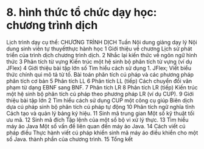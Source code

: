 # 8. hình thức tổ chức dạy học: chương trình dịch
Lịch trình dạy cụ thể: CHƯƠNG TRÌNH DỊCH Tuần Nội dung giảng dạy lý Nội dung sinh viên tự thuyếtthực hành học 1 Giới thiệu về chương Lịch sử phát triển của trình dịch chương trình dịch. 2 Nhắc lại kiến thức về ngôn ngữ hình thức 3 Phân tích từ vựng Kiến trúc một hệ sinh bộ phân tích từ vựng (ví dụ JFlex) 4 Giới thiệu bài tập lớn số Tìm hiểu cách sử dụng 1. JFlex; Viết biểu thức chính qui mô tả từ tố. Bài toán phân tích cú pháp và các phương pháp phân tích cơ bản 5 Phân tích LL 6 Phân tích LL (tiếp) Cách chuyển đổi văn phạm từ dạng EBNF sang BNF. 7 Phân tích LR 8 Phân tích LR (tiếp) Kiến trúc một hệ sinh bộ phân tích cú pháp theo phương pháp LR (ví dụ CUP). 9 Giới thiệu bài tập lớn 2 Tìm hiểu cách sử dụng CUP một công cụ giúp Biên dịch dựa cú pháp sinh bộ phân tích cú pháp tự động 10 Phân tích ngữ nghĩa tĩnh Cách tạo và quản lý bảng ký hiệu. 11 Sinh mã trung gian Một số kỹ thuật tối ưu mã. 12 Sinh mã đích Tập lệnh của một số bộ vi xử lý thực. 13 Tìm hiểu máy ảo Java Một số vấn đề liên quan đến máy ảo Java. 14 Cách viết cú pháp điều Thực hành viết cú pháp khiển sinh mã máy áo điều khiển cho một số Java. thành phần của chương trình. 15 Tổng kết
